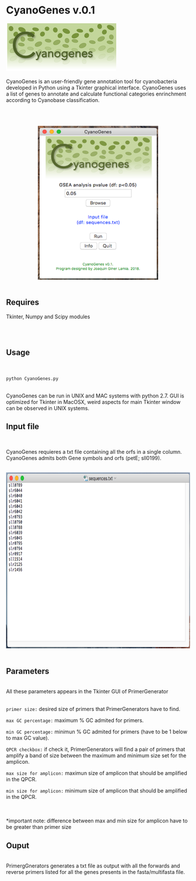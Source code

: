 # CyanoGenes v.0.1
![alt text](https://github.com/ginerorama/CyanoGenes/blob/master/images/Logo.gif)
<br />
<br />
CyanoGenes is an user-friendly gene annotation tool for cyanobacteria developed in Python using a Tkinter graphical interface. CyanoGenes uses a list of genes to annotate and calculate functional categories enrinchment according to Cyanobase classification.





<br />
<br />
<p align="center">
<img src="https://github.com/ginerorama/CyanoGenes/blob/master/images/picture1.png" width="330" height="420">
<br />
<br />

## Requires
	
Tkinter, Numpy and Scipy modules

<br />



<br />

## Usage
<br />

`python CyanoGenes.py`

<br />
CyanoGenes can be run in UNIX and MAC systems with python 2.7. GUI is optimized for Tkinter in MacOSX, weird aspects for main Tkinter window can be observed in UNIX systems.
<br />


## Input file
<br />


CyanoGenes requieres a txt file containing all the orfs in a single column. CyanoGenes admits both Gene symbols and orfs (petE; sll0199). 
<br /><br />



<p align="center">
<img src="https://github.com/ginerorama/CyanoGenes/blob/master/images/input1.png" width="650" height="480">
<br />
<br />


## Parameters
<br />
All these parameters appears in the Tkinter GUI of PrimerGenerator
<br /><br />

`primer size:` desired size of primers that PrimerGenerators have to find.

`max GC percentage:` maximum % GC admited for primers. 

`min GC percentage:` minimun % GC admited for primers (have to be 1 below to max GC value). 

`QPCR checkbox:` if check it, PrimerGenerators will find a pair of primers that amplify a band of size
				between the maximum and minimum size set for the amplicon.  
				

`max size for amplicon:` maximun size of amplicon that should be amplified in the QPCR. 

`min size for amplicon:` minimum size of amplicon that should be amplified in the QPCR. 	

<br /><br />
*important note: difference between max and min size for amplicon have to be greater than primer size

## Ouput

<br />
PrimergGnerators generates a txt file as output with all the forwards and reverse primers listed for all
the genes presents in the fasta/multifasta file. 
